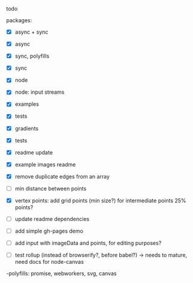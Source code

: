 todo

packages:
-[x] async + sync
-[X] async
-[x] sync, polyfills
-[x] sync
-[x] node

-[x] node: input streams

-[x] examples
-[x] tests

-[x] gradients
-[x] tests
-[x] readme update
-[x] example images readme

-[x] remove duplicate edges from an array
-[ ] min distance between points
-[x] vertex points: add grid points (min size?) for intermediate points 25% points?

-[ ] update readme dependencies
-[ ] add simple gh-pages demo

-[ ] add input with imageData and points, for editing purposes?

-[ ] test rollup (instead of browserify?, before babel?) -> needs to mature, need docs for node-canvas

-polyfills: promise, webworkers, svg, canvas